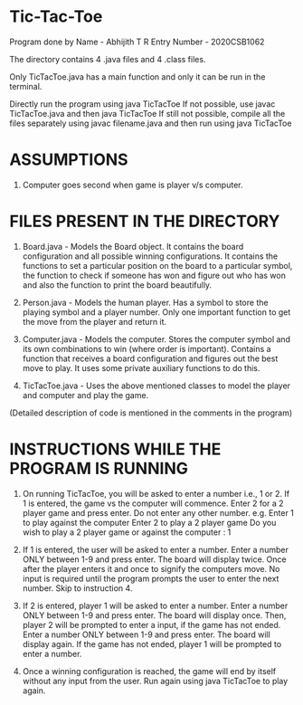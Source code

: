 # Tic-Tac-Toe

Program done by
Name - Abhijith T R
Entry Number - 2020CSB1062

The directory contains 4 .java files and 4 .class files. 

Only TicTacToe.java has a main function and only it can be run in the terminal.

Directly run the program using java TicTacToe
If not possible, use javac TicTacToe.java and then java TicTacToe
If still not possible, compile all the files separately using javac filename.java and then run using java TicTacToe

# ASSUMPTIONS

1. Computer goes second when game is player v/s computer. 

# FILES PRESENT IN THE DIRECTORY

1. Board.java - Models the Board object. It contains the board configuration and all possible winning configurations. 
   It contains the functions to set a particular position on the board to a particular symbol, the function to check 
   if someone has won and figure out who has won and also the function to print the board beautifully. 
   
2. Person.java - Models the human player. Has a symbol to store the playing symbol and a player number.
   Only one important function to get the move from the player and return it. 
   
3. Computer.java - Models the computer. Stores the computer symbol and its own combinations to win (where order is important).
   Contains a function that receives a board configuration and figures out the best move to play. It uses some private auxiliary 
   functions to do this. 
   
4. TicTacToe.java - Uses the above mentioned classes to model the player and computer and play the game. 

  (Detailed description of code is mentioned in the comments in the program)

# INSTRUCTIONS WHILE THE PROGRAM IS RUNNING

1. On running TicTacToe, you will be asked to enter a number i.e., 1 or 2. If 1 is entered, the game vs the computer will commence. 
   Enter 2 for a 2 player game and press enter. Do not enter any other number. 
   e.g.
  	Enter 1 to play against the computer
	Enter 2 to play a 2 player game
	Do you wish to play a 2 player game or against the computer : 1
	
2. If 1 is entered, the user will be asked to enter a number. Enter a number ONLY between 1-9 and press enter. The board will display 
   twice. Once after the player enters it and once to signify the computers move. No input is required until the program prompts the 
   user to enter the next number. Skip to instruction 4. 
	
3. If 2 is entered, player 1 will be asked to enter a number. Enter a number ONLY between 1-9 and press enter. The board will display 
   once. Then, player 2 will be prompted to enter a input, if the game has not ended. Enter a number ONLY between 1-9 and press enter. 
   The board will display again. If the game has not ended, player 1 will be prompted to enter a number.

4. Once a winning configuration is reached, the game will end by itself without any input from the user. Run again using java TicTacToe to play again.


